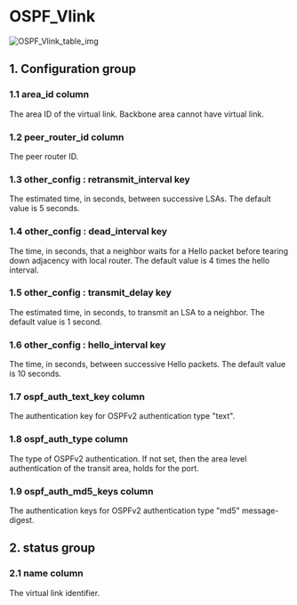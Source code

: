 # OSPF_Vlink

![OSPF_Vlink_table_img](http://www.plantuml.com/plantuml/img/0U407lz0StHXSdHrRMmAT6zdPNHePN8WUmfZR65pSo1FKr16NrPiQMvh2cDiONDp84zJK4PVIMvqPN9cOMDb2dqAJrDGHbzMR6bkQo0yBdKk84zJK4PVIMvqPN9cOMDb2cXfP6KWOsboOsnb2cXfP6KWRMLjOcLoSmfiPMTbRcGWScbdQ7GAOszkT6bkTMzp86nfRcKWBI0yOZvpT79lRcSyBs8-879bPcLoPMvZPGfaRtHqPMGWR6bkPI0j83nfFdTbOMiyBsa-879bPcLoPMvZPGfbRcHiPMTbRcGAG6LkP7LjR0e0)

## 1. Configuration group

### 1.1 area_id column

The area ID of the virtual link. Backbone area cannot have virtual link.

### 1.2 peer_router_id column

The peer router ID.

### 1.3 other_config : retransmit_interval key

The estimated time, in seconds, between successive LSAs. The default value is 5
seconds.

### 1.4 other_config : dead_interval key

The time, in seconds, that a neighbor waits for a Hello packet before tearing
down adjacency with local router. The default value is 4 times the hello
interval.

### 1.5 other_config : transmit_delay key

The estimated time, in seconds, to transmit an LSA to a neighbor. The default
value is 1 second.

### 1.6 other_config : hello_interval key

The time, in seconds, between successive Hello packets. The default value is 10
seconds.

### 1.7 ospf_auth_text_key column

The authentication key for OSPFv2 authentication type "text".

### 1.8 ospf_auth_type column

The type of OSPFv2 authentication. If not set, then the area level
authentication of the transit area, holds for the port.

### 1.9 ospf_auth_md5_keys column

The authentication keys for OSPFv2 authentication type "md5" message-digest.

## 2. status group

### 2.1 name column

The virtual link identifier.

